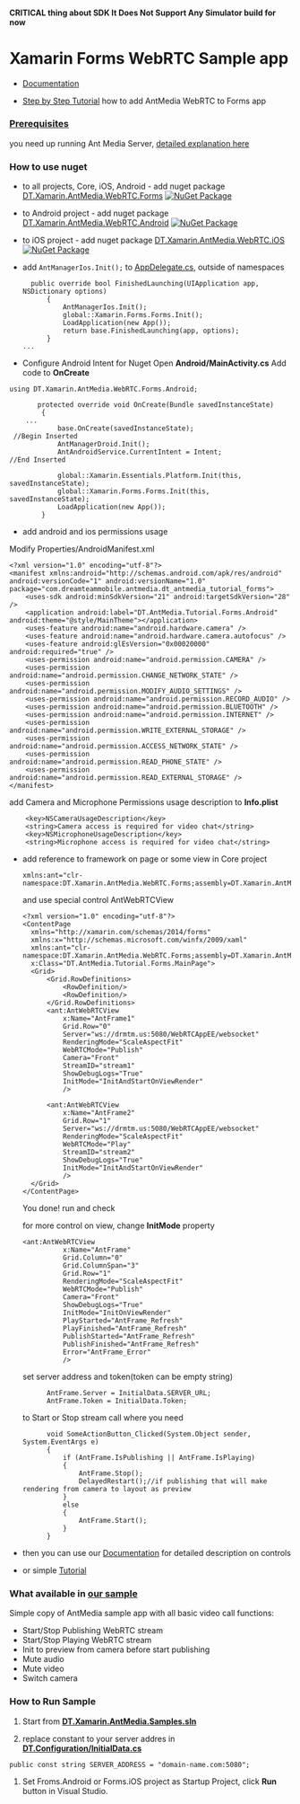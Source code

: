 #### **CRITICAL thing about SDK** It Does Not Support Any Simulator build for now

# Xamarin Forms WebRTC Sample app

* [Documentation](https://github.com/DreamTeamMobile/Xamarin.AntMedia.Samples/wiki/Xamarin-Forms-WebRTC)

* [Step by Step Tutorial](https://github.com/DreamTeamMobile/Xamarin.AntMedia.Samples/wiki/Xamarin-Forms-WebRTC-Tutorial) how to add AntMedia WebRTC to Forms app

### [Prerequisites](https://github.com/DreamTeamMobile/Xamarin.AntMedia.Samples/wiki/Prerequisites)
  you need up running Ant Media Server, [detailed explanation here](https://github.com/DreamTeamMobile/Xamarin.AntMedia.Samples/wiki/Prerequisites)

### How to use nuget

* to all projects, Core, iOS, Android - add nuget package [DT.Xamarin.AntMedia.WebRTC.Forms](https://www.nuget.org/packages/DT.Xamarin.AntMedia.WebRTC.Forms/) [![NuGet Package](https://buildstats.info/nuget/DT.Xamarin.AntMedia.WebRTC.Forms)](https://www.nuget.org/packages/DT.Xamarin.AntMedia.WebRTC.Forms/)

* to Android project - add nuget package [DT.Xamarin.AntMedia.WebRTC.Android](https://www.nuget.org/packages/DT.Xamarin.AntMedia.WebRTC.Android/) [![NuGet Package](https://buildstats.info/nuget/DT.Xamarin.AntMedia.WebRTC.Android)](https://www.nuget.org/packages/DT.Xamarin.AntMedia.WebRTC.Android/)

* to iOS project - add nuget package [DT.Xamarin.AntMedia.WebRTC.iOS](https://www.nuget.org/packages/DT.Xamarin.AntMedia.WebRTC.iOS/) [![NuGet Package](https://buildstats.info/nuget/DT.Xamarin.AntMedia.WebRTC.iOS)](https://www.nuget.org/packages/DT.Xamarin.AntMedia.WebRTC.iOS/)

* add `AntManagerIos.Init();` to [AppDelegate.cs](https://github.com/DreamTeamMobile/Xamarin.AntMedia.Samples/blob/main/DT.WebRTC.Forms.iOS/AppDelegate.cs), outside of namespaces
  ```
	public override bool FinishedLaunching(UIApplication app, NSDictionary options)
        {
            AntManagerIos.Init();
            global::Xamarin.Forms.Forms.Init();
            LoadApplication(new App());
            return base.FinishedLaunching(app, options);
        }
  ...
  ```
* Configure Android Intent for Nuget
Open **Android/MainActivity.cs** Add code to **OnCreate**
```
using DT.Xamarin.AntMedia.WebRTC.Forms.Android;

       protected override void OnCreate(Bundle savedInstanceState)
        {
	...
            base.OnCreate(savedInstanceState);
 //Begin Inserted
            AntManagerDroid.Init();
            AntAndroidService.CurrentIntent = Intent;
//End Inserted

            global::Xamarin.Essentials.Platform.Init(this, savedInstanceState);
            global::Xamarin.Forms.Forms.Init(this, savedInstanceState);
            LoadApplication(new App());
        }
  ```
* add android and ios permissions usage

Modify Properties/AndroidManifest.xml
```
<?xml version="1.0" encoding="utf-8"?>
<manifest xmlns:android="http://schemas.android.com/apk/res/android" android:versionCode="1" android:versionName="1.0" package="com.dreamteammobile.antmedia.dt_antmedia_tutorial_forms">
    <uses-sdk android:minSdkVersion="21" android:targetSdkVersion="28" />
    <application android:label="DT.AntMedia.Tutorial.Forms.Android" android:theme="@style/MainTheme"></application>
    <uses-feature android:name="android.hardware.camera" />
    <uses-feature android:name="android.hardware.camera.autofocus" />
    <uses-feature android:glEsVersion="0x00020000" android:required="true" />
    <uses-permission android:name="android.permission.CAMERA" />
    <uses-permission android:name="android.permission.CHANGE_NETWORK_STATE" />
    <uses-permission android:name="android.permission.MODIFY_AUDIO_SETTINGS" />
    <uses-permission android:name="android.permission.RECORD_AUDIO" />
    <uses-permission android:name="android.permission.BLUETOOTH" />
    <uses-permission android:name="android.permission.INTERNET" />
    <uses-permission android:name="android.permission.WRITE_EXTERNAL_STORAGE" />
    <uses-permission android:name="android.permission.ACCESS_NETWORK_STATE" />
    <uses-permission android:name="android.permission.READ_PHONE_STATE" />
    <uses-permission android:name="android.permission.READ_EXTERNAL_STORAGE" />
</manifest>
```
add Camera and Microphone Permissions usage description to **Info.plist**
```
	<key>NSCameraUsageDescription</key>
	<string>Camera access is required for video chat</string>
	<key>NSMicrophoneUsageDescription</key>
	<string>Microphone access is required for video chat</string>
```
* add reference to framework on page or some view in Core project
  ```xaml
  xmlns:ant="clr-namespace:DT.Xamarin.AntMedia.WebRTC.Forms;assembly=DT.Xamarin.AntMedia.WebRTC.Forms"
  ```
  and use special control AntWebRTCView
  ```
  <?xml version="1.0" encoding="utf-8"?>
  <ContentPage
    xmlns="http://xamarin.com/schemas/2014/forms"
    xmlns:x="http://schemas.microsoft.com/winfx/2009/xaml"
    xmlns:ant="clr-namespace:DT.Xamarin.AntMedia.WebRTC.Forms;assembly=DT.Xamarin.AntMedia.WebRTC.Forms"
    x:Class="DT.AntMedia.Tutorial.Forms.MainPage">
    <Grid>
        <Grid.RowDefinitions>
            <RowDefinition/>
            <RowDefinition/>
        </Grid.RowDefinitions>
        <ant:AntWebRTCView
            x:Name="AntFrame1"
            Grid.Row="0"
            Server="ws://drmtm.us:5080/WebRTCAppEE/websocket"
            RenderingMode="ScaleAspectFit"
            WebRTCMode="Publish"
            Camera="Front"
            StreamID="stream1"
            ShowDebugLogs="True"
            InitMode="InitAndStartOnViewRender"
            />

        <ant:AntWebRTCView
            x:Name="AntFrame2"
            Grid.Row="1"
            Server="ws://drmtm.us:5080/WebRTCAppEE/websocket"
            RenderingMode="ScaleAspectFit"
            WebRTCMode="Play"
            StreamID="stream2"
            ShowDebugLogs="True"
            InitMode="InitAndStartOnViewRender"
            />
    </Grid>
  </ContentPage>
  ```
  You done! run and check
  
  for more control on view, change **InitMode** property
  ```
  <ant:AntWebRTCView
            x:Name="AntFrame"
            Grid.Column="0"
            Grid.ColumnSpan="3"
            Grid.Row="1"
            RenderingMode="ScaleAspectFit"
            WebRTCMode="Publish"
            Camera="Front"
            ShowDebugLogs="True"
            InitMode="InitOnViewRender"
            PlayStarted="AntFrame_Refresh"
            PlayFinished="AntFrame_Refresh"
            PublishStarted="AntFrame_Refresh"
            PublishFinished="AntFrame_Refresh"
            Error="AntFrame_Error"
            />
  ```
  set server address and token(token can be empty string)
  ```
        AntFrame.Server = InitialData.SERVER_URL;
        AntFrame.Token = InitialData.Token;
  ```
  to Start or Stop stream call where you need
  ```
        void SomeActionButton_Clicked(System.Object sender, System.EventArgs e)
        {
            if (AntFrame.IsPublishing || AntFrame.IsPlaying)
            {
                AntFrame.Stop();
                DelayedRestart();//if publishing that will make rendering from camera to layout as preview
            }
            else
            {
                AntFrame.Start();
            }
        }
  ```
  
* then you can use our [Documentation](https://github.com/DreamTeamMobile/Xamarin.AntMedia.Samples/wiki/Xamarin-Forms-WebRTC) for detailed description on controls
* or simple [Tutorial](https://github.com/DreamTeamMobile/Xamarin.AntMedia.Samples/wiki/Xamarin-Forms-WebRTC-Tutorial)

### What available in [our sample](https://github.com/DreamTeamMobile/Xamarin.AntMedia.Samples)

Simple copy of AntMedia sample app with all basic video call functions:

* Start/Stop Publishing WebRTC stream
* Start/Stop Playing WebRTC stream
* Init to preview from camera before start publishing
* Mute audio
* Mute video
* Switch camera

### How to Run Sample

1. Start from **[DT.Xamarin.AntMedia.Samples.sln](https://github.com/DreamTeamMobile/Xamarin.AntMedia.Samples/blob/main/DT.Xamarin.AntMedia.Samples.sln)**

1. replace constant to your server addres in **[DT.Configuration/InitialData.cs](https://github.com/DreamTeamMobile/Xamarin.AntMedia.Samples/blob/main/DT.Configuration/InitialData.cs)**

```
public const string SERVER_ADDRESS = "domain-name.com:5080";
```

1. Set Froms.Android or Forms.iOS project as Startup Project, click **Run** button in Visual Studio.
